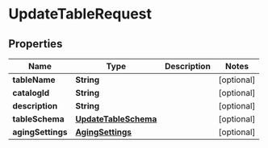 

# UpdateTableRequest


## Properties

| Name | Type | Description | Notes |
|------------ | ------------- | ------------- | -------------|
|**tableName** | **String** |  |  [optional] |
|**catalogId** | **String** |  |  [optional] |
|**description** | **String** |  |  [optional] |
|**tableSchema** | [**UpdateTableSchema**](UpdateTableSchema.md) |  |  [optional] |
|**agingSettings** | [**AgingSettings**](AgingSettings.md) |  |  [optional] |



